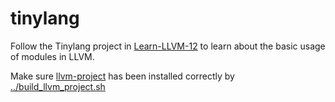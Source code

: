 # tinylang

Follow the Tinylang project in [Learn-LLVM-12](https://github.com/PacktPublishing/Learn-LLVM-12) to learn about the basic usage of modules in LLVM.

Make sure [llvm-project](https://github.com/llvm/llvm-project) has been installed correctly by [../build_llvm_project.sh](../build_llvm_project.sh)
